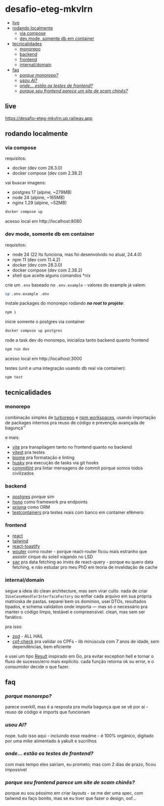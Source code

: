 # desafio-eteg-mkvlrn

- [live](#live)
- [rodando localmente](#rodando-localmente)
  - [via compose](#via-compose)
  - [dev mode, somente db em container](#dev-mode-somente-db-em-container)
- [tecnicalidades](#tecnicalidades)
  - [monorepo](#monorepo)
  - [backend](#backend)
  - [frontend](#frontend)
  - [internal/domain](#internaldomain)
- [faq](#faq)
  - [_porque monorepo?_](#porque-monorepo)
  - [_usou AI?_](#usou-ai)
  - [_onde... estão os testes de frontend?_](#onde-estão-os-testes-de-frontend)
  - [_porque seu frontend parece um site de scam chinês?_](#porque-seu-frontend-parece-um-site-de-scam-chinês)

## live

<https://desafio-eteg-mkvlrn.up.railway.app>

## rodando localmente

### via compose

requisitos:

- docker (dev com 28.3.0)
- docker compose (dev com 2.38.2)

vai buscar imagens:

- postgres 17 (alpine, ~279MB)
- node 24 (alpine, ~165MB)
- nginx 1.29 (alpine, ~52MB)

```bash
docker compose up
```

acesso local em http://localhost:8080

### dev mode, somente db em container

requisitos:

- node 24 (22 lts funciona, mas foi desenvolvido no atual, 24.4.0)
- npm 11 (dev com 11.4.2)
- docker (dev com 28.3.0)
- docker compose (dev com 2.38.2)
- shell que aceite alguns comandos \*nix

crie um `.env` baseado no `.env.example` - valores do example já valem:

```bash
cp .env.example .env
```

instale packages do monorepo rodando _**no root to projeto**_:

```bash
npm i
```

inicie somente o postgres via container

```bash
docker compose up postgres
```

rode a task dev do monorepo, inicializa tanto backend quanto frontend

```bash
npm run dev
```

acesso local em http://localhost:3000

testes (unit e uma integração usando db real via container):

```bash
npm test
```

## tecnicalidades

### monorepo

combinação simples de [turborepo](https://github.com/vercel/turborepo) e [npm workspaces](https://docs.npmjs.com/cli/v11/using-npm/workspaces?v=true), usando importação de packages internos pra reuso de código e prevenção avançada de bagunça™

e mais:

- [vite](https://github.com/vitejs/vite) pra transpilagem tanto no frontend quanto no backend
- [vitest](https://github.com/vitest-dev/vitest) pra testes
- [biome](https://github.com/biomejs/biome) pra formatação e linting
- [husky](https://github.com/typicode/husky) pra execução de tasks via git hooks
- [commitlint](https://github.com/conventional-changelog/commitlint) pra lintar mensagens de commit porque somos todos civilizados

### backend

- [postgres](https://github.com/postgres/postgres) porque sim
- [hono](https://github.com/honojs/hono) como framework pra endpoints
- [prisma](https://github.com/prisma/prisma) como ORM
- [testcontainers](https://github.com/testcontainers/testcontainers-node) pra testes reais com banco em container efêmero

### frontend

- [react](https://github.com/facebook/react)
- [tailwind](https://github.com/tailwindlabs/tailwindcss)
- [react-toastify](https://github.com/fkhadra/react-toastify)
- [wouter](https://github.com/molefrog/wouter) como router - porque react-router ficou mais estranho que assistir cirque du soleil viajando no LSD
- [swr](https://github.com/vercel/swr) pra data fetching ao invés de react-query - porque eu quero data fetching, e não estudar pro meu PhD em teoria de invalidação de cache

### internal/domain

segue a ideia do clean architecture, mas sem virar culto. nada de criar `IUseCaseHandlerInterfaceFactory` ou enfiar cada arquivo em sua própria matrioska de pastas. separei bem os domínios, usei DTOs, resultados tipados, e schema validation onde importa — mas só o necessário pra manter o código limpo, testável e compreensível. clean, mas sem ser fanático.

pra isso:

- [zod](https://github.com/colinhacks/zod) - ALL HAIL
- [cpf-check](https://github.com/flasd/cpf-check) pra validar os CPFs - lib minúscula com 7 anos de idade, sem dependências, bem eficiente

e usei um tipo [Result](https://github.com/mkvlrn/desafio-eteg-mkvlrn/blob/main/internal/domain/src/utils/result.ts) inspirado em Go, pra evitar exception hell e tornar o fluxo de sucesso/erro mais explícito. cada função retorna ok ou error, e o consumidor decide o que fazer.

## faq

### _porque monorepo?_

parece overkill, mas é a resposta pra muita bagunça que se vê por aí - reuso de código e imports que funcionam

### _usou AI?_

nope. tudo isso aqui - incluindo esse readme - é 100% orgânico, digitado por uma mike alimentado à yakult e sucrilhos

### _onde... estão os testes de frontend?_

com mais tempo eles sairiam, eu prometo; mas com 2 dias de prazo, ficou impossível

### _porque seu frontend parece um site de scam chinês?_

porque eu sou péssimo em criar layouts - se me der uma spec, com tailwind eu faço bonito, mas se eu tiver que fazer o design, oof...
